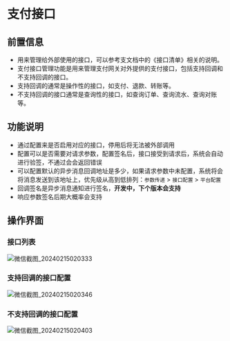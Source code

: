 # 支付接口
## 前置信息
- 用来管理给外部使用的接口，可以参考支文档中的《接口清单》相关的说明。
- 支付接口管理功能是用来管理支付网关对外提供的支付接口，包括支持回调和不支持回调的接口。
- 支持回调的通常是操作性的接口，如支付、退款、转账等。 
- 不支持回调的接口通常是查询性的接口，如查询订单、查询流水、查询对账等。

## 功能说明
- 通过配置来是否启用对应的接口，停用后将无法被外部调用
- 配置可以是否需要对请求参数，配置签名后，接口接受到请求后，系统会自动进行验签，不通过会会返回错误
- 可以配置默认的异步消息回调地址是多少，如果请求参数中未配置，系统将会将消息发送到该地址上，优先级从高到低排列：`参数传递` > `接口配置` > `平台配置`
- 回调签名是异步消息通知进行签名，**开发中，下个版本会支持**
- 响应参数签名后期大概率会支持

## 操作界面

### 接口列表
![微信截图_20240215020333](https://jsd.cdn.zzko.cn/gh/xxm1995/bootx-img@master/daxpay/微信截图_20240215020333.6u18x7q9t200.webp)

### 支持回调的接口配置
![微信截图_20240215020346](https://jsd.cdn.zzko.cn/gh/xxm1995/bootx-img@master/daxpay/微信截图_20240215020346.55ys4ok66440.webp)

### 不支持回调的接口配置
![微信截图_20240215020403](https://jsd.cdn.zzko.cn/gh/xxm1995/bootx-img@master/daxpay/微信截图_20240215020403.3p4y63indvo0.webp)
